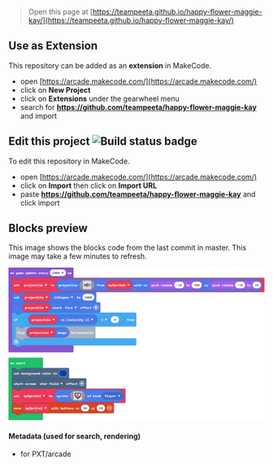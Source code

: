  


> Open this page at [https://teampeeta.github.io/happy-flower-maggie-kay/](https://teampeeta.github.io/happy-flower-maggie-kay/)

## Use as Extension

This repository can be added as an **extension** in MakeCode.

* open [https://arcade.makecode.com/](https://arcade.makecode.com/)
* click on **New Project**
* click on **Extensions** under the gearwheel menu
* search for **https://github.com/teampeeta/happy-flower-maggie-kay** and import

## Edit this project ![Build status badge](https://github.com/teampeeta/happy-flower-maggie-kay/workflows/MakeCode/badge.svg)

To edit this repository in MakeCode.

* open [https://arcade.makecode.com/](https://arcade.makecode.com/)
* click on **Import** then click on **Import URL**
* paste **https://github.com/teampeeta/happy-flower-maggie-kay** and click import

## Blocks preview

This image shows the blocks code from the last commit in master.
This image may take a few minutes to refresh.

![A rendered view of the blocks](https://github.com/teampeeta/happy-flower-maggie-kay/raw/master/.github/makecode/blocks.png)

#### Metadata (used for search, rendering)

* for PXT/arcade
<script src="https://makecode.com/gh-pages-embed.js"></script><script>makeCodeRender("{{ site.makecode.home_url }}", "{{ site.github.owner_name }}/{{ site.github.repository_name }}");</script>
